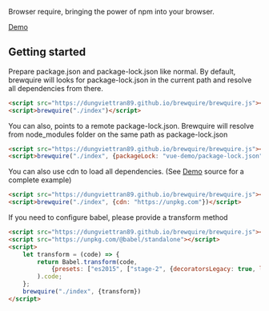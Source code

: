 Browser require, bringing the power of npm into your browser.

[Demo](https://dungviettran89.github.io/brewquire/demo/index.html)
## Getting started
Prepare package.json and package-lock.json like normal.
By default, brewquire will looks for package-lock.json in the current path and resolve all dependencies from there.
```html
<script src="https://dungviettran89.github.io/brewquire/brewquire.js"></script>
<script>brewquire("./index")</script>
```

You can also, points to a remote package-lock.json. Brewquire will resolve from node_modules folder on the same path 
as package-lock.json
```html
<script src="https://dungviettran89.github.io/brewquire/brewquire.js"></script>
<script>brewquire("./index", {packageLock: "vue-demo/package-lock.json"})</script>
```

You can also use cdn to load all dependencies. (See [Demo](https://dungviettran89.github.io/brewquire/demo/index.html) 
source for a complete example)
```html
<script src="https://dungviettran89.github.io/brewquire/brewquire.js"></script>
<script>brewquire("./index", {cdn: "https://unpkg.com"})</script>
```

If you need to configure babel, please provide a transform method
```html
<script src="https://dungviettran89.github.io/brewquire/brewquire.js"></script>
<script src="https://unpkg.com/@babel/standalone"></script>
<script>
    let transform = (code) => {
        return Babel.transform(code,
            {presets: ["es2015", ["stage-2", {decoratorsLegacy: true, loose: true}]]}
        ).code;
    };
    brewquire("./index", {transform})
</script>
```

